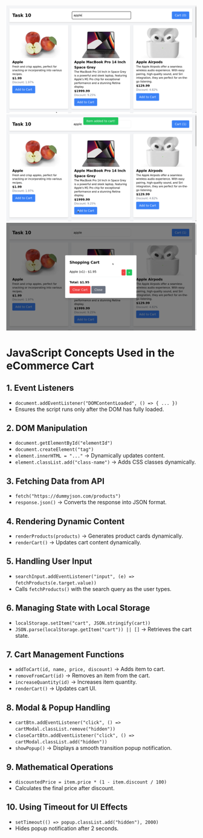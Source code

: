 ![alt text](./output/image.png)
![alt text](./output/image-1.png)
![alt text](./output/image-2.png)


# JavaScript Concepts Used in the eCommerce Cart

## 1. **Event Listeners**
   - `document.addEventListener("DOMContentLoaded", () => { ... })`
   - Ensures the script runs only after the DOM has fully loaded.

## 2. **DOM Manipulation**
   - `document.getElementById("elementId")`
   - `document.createElement("tag")`
   - `element.innerHTML = "..."` → Dynamically updates content.
   - `element.classList.add("class-name")` → Adds CSS classes dynamically.

## 3. **Fetching Data from API**
   - `fetch("https://dummyjson.com/products")`
   - `response.json()` → Converts the response into JSON format.

## 4. **Rendering Dynamic Content**
   - `renderProducts(products)` → Generates product cards dynamically.
   - `renderCart()` → Updates cart content dynamically.

## 5. **Handling User Input**
   - `searchInput.addEventListener("input", (e) => fetchProducts(e.target.value))`
   - Calls `fetchProducts()` with the search query as the user types.

## 6. **Managing State with Local Storage**
   - `localStorage.setItem("cart", JSON.stringify(cart))`
   - `JSON.parse(localStorage.getItem("cart")) || []` → Retrieves the cart state.

## 7. **Cart Management Functions**
   - `addToCart(id, name, price, discount)` → Adds item to cart.
   - `removeFromCart(id)` → Removes an item from the cart.
   - `increaseQuantity(id)` → Increases item quantity.
   - `renderCart()` → Updates cart UI.

## 8. **Modal & Popup Handling**
   - `cartBtn.addEventListener("click", () => cartModal.classList.remove("hidden"))`
   - `closeCartBtn.addEventListener("click", () => cartModal.classList.add("hidden"))`
   - `showPopup()` → Displays a smooth transition popup notification.

## 9. **Mathematical Operations**
   - `discountedPrice = item.price * (1 - item.discount / 100)`
   - Calculates the final price after discount.

## 10. **Using Timeout for UI Effects**
   - `setTimeout(() => popup.classList.add("hidden"), 2000)`
   - Hides popup notification after 2 seconds.

